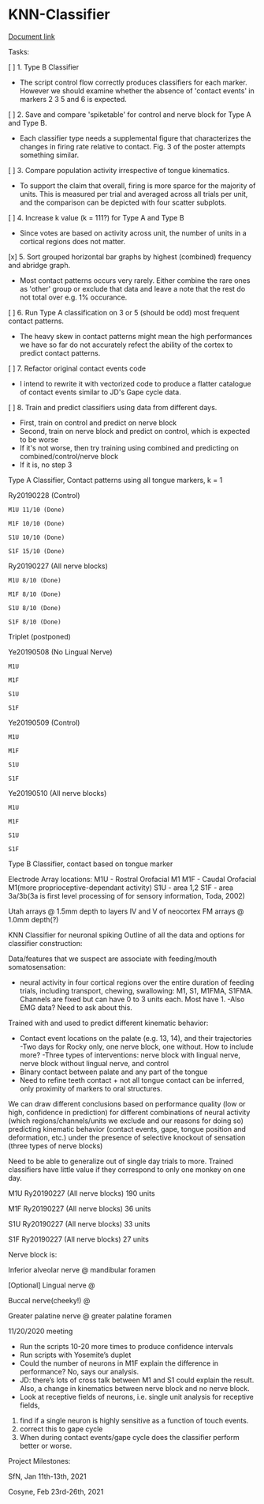 # KNN-Classifier
[Document link](https://docs.google.com/document/d/1DlprCeO_yCAFl605km7NrIExPAnbm1X1axNf4igZ-3I/edit?usp=sharing)

Tasks:

[ ] 1. Type B Classifier
- The script control flow correctly produces classifiers for each marker. However we should examine whether the absence of 'contact events' in markers 2 3 5 and 6 is expected.

[ ] 2. Save and compare 'spiketable' for control and nerve block for Type A and Type B.
- Each classifier type needs a supplemental figure that characterizes the changes in firing rate relative to contact. Fig. 3 of the poster attempts something similar.

[ ] 3. Compare population activity irrespective of tongue kinematics.
- To support the claim that overall, firing is more sparce for the majority of units. This is measured per trial and averaged across all trials per unit, and the comparison can be depicted with four scatter subplots.

[ ] 4. Increase k value (k = 111?) for Type A and Type B
- Since votes are based on activity across unit, the number of units in a cortical regions does not matter.

[x] 5. Sort grouped horizontal bar graphs by highest (combined) frequency and abridge graph.
- Most contact patterns occurs very rarely. Either combine the rare ones as 'other' group or exclude that data and leave a note that the rest do not total over e.g. 1% occurance.

[ ] 6. Run Type A classification on 3 or 5 (should be odd) most frequent contact patterns.
- The heavy skew in contact patterns might mean the high performances we have so far do not accurately refect the ability of the cortex to predict contact patterns.

[ ] 7. Refactor original contact events code
- I intend to rewrite it with vectorized code to produce a flatter catalogue of contact events similar to JD's Gape cycle data.

[ ] 8. Train and predict classifiers using data from different days.
- First, train on control and predict on nerve block
- Second, train on nerve block and predict on control, which is expected to be worse
- If it's not worse, then try training using combined and predicting on combined/control/nerve block
- If it is, no step 3

Type A Classifier, Contact patterns using all tongue markers, k = 1

Ry20190228 (Control)

    M1U 11/10 (Done)

    M1F 10/10 (Done)

    S1U 10/10 (Done)

    S1F 15/10 (Done)

Ry20190227 (All nerve blocks)

    M1U 8/10 (Done)
    
    M1F 8/10 (Done)

    S1U 8/10 (Done)

    S1F 8/10 (Done)
    
Triplet (postponed)

Ye20190508 (No Lingual Nerve)

    M1U
    
    M1F
    
    S1U
    
    S1F
    
Ye20190509 (Control)

    M1U

    M1F

    S1U

    S1F
    
Ye20190510 (All nerve blocks)

    M1U

    M1F

    S1U

    S1F

Type B Classifier, contact based on tongue marker

Electrode Array locations:
M1U - Rostral Orofacial M1
M1F - Caudal Orofacial M1(more proprioceptive-dependant activity)
S1U - area 1,2
S1F - area 3a/3b(3a is first level processing of for sensory information, Toda, 2002)

Utah arrays @ 1.5mm depth to layers IV and V of neocortex
FM arrays @ 1.0mm depth(?)

KNN Classifier for neuronal spiking
Outline of all the data and options for classifier construction:

Data/features that we suspect are associate with feeding/mouth somatosensation:
- neural activity in four cortical regions over the entire duration of feeding trials, including transport, chewing, swallowing: M1, S1, M1FMA, S1FMA. Channels are fixed but can have 0 to 3 units each. Most have 1.
-Also EMG data? Need to ask about this.

Trained with and used to predict different kinematic behavior:

- Contact event locations on the palate (e.g. 13, 14), and their trajectories
    -Two days for Rocky only, one nerve block, one without. How to include more?
    -Three types of interventions: nerve block with lingual nerve, nerve block without     lingual nerve, and control
- Binary contact between palate and any part of the tongue
- Need to refine teeth contact + not all tongue contact can be inferred, only proximity of markers to oral structures.

We can draw different conclusions based on performance quality (low or high, confidence in prediction) for different combinations of neural activity (which regions/channels/units we exclude and our reasons for doing so) predicting kinematic behavior (contact events, gape, tongue position and deformation, etc.) under the presence of selective knockout of sensation (three types of nerve blocks)

Need to be able to generalize out of single day trials to more. Trained classifiers have little value if they correspond to only one monkey on one day.


M1U Ry20190227 (All nerve blocks) 190 units

M1F Ry20190227 (All nerve blocks) 36 units

S1U Ry20190227 (All nerve blocks) 33 units

S1F Ry20190227 (All nerve blocks) 27 units


Nerve block is:

Inferior alveolar nerve @ mandibular foramen

[Optional] Lingual nerve @ 

Buccal nerve(cheeky!) @ 

Greater palatine nerve @ greater palatine foramen

11/20/2020 meeting

- Run the scripts 10-20 more times to produce confidence intervals
- Run scripts with Yosemite’s duplet
- Could the number of neurons in M1F explain the difference in performance? No, says our analysis.
- JD: there’s lots of cross talk between M1 and S1 could explain the result. Also, a change in kinematics between nerve block and no nerve block.
- Look at receptive fields of neurons, i.e. single unit analysis for receptive fields, 
1. find if a single neuron is highly sensitive as a function of touch events. 
2. correct this to gape cycle 
3. When during contact events/gape cycle does the classifier perform better or worse.

Project Milestones:

SfN, Jan 11th-13th, 2021

Cosyne, Feb 23rd-26th, 2021
